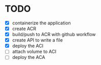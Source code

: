 # TODO

- [x] containerize the application
- [x] create ACR
- [x] build/push to ACR with github workflow
- [x] create API to write a file
- [x] deploy the ACI
- [ ] attach volume to ACI
- [ ] deploy the ACA
